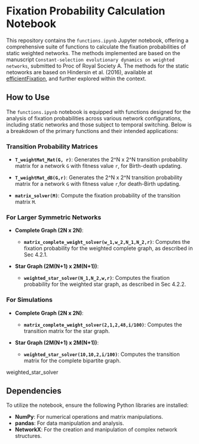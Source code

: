 
# Fixation Probability Calculation Notebook

This repository contains the `functions.ipynb` Jupyter notebook, offering a comprehensive suite of functions to calculate the fixation probabilities of static weighted networks. The methods implemented are based on the manuscript `Constant-selection evolutionary dynamics on weighted networks`, submitted to Proc of Royal Society A. The methods for the static netoworks are based on Hindersin et al. (2016), available at [efficientFixation](https://github.com/hindersin/efficientFixation), and further explored within the context.
## How to Use

The `functions.ipynb` notebook is equipped with functions designed for the analysis of fixation probabilities across various network configurations, including static networks and those subject to temporal switching. Below is a breakdown of the primary functions and their intended applications:

### Transition Probability Matrices

- **`T_weightMat_Mat(G, r)`**: Generates the 2^N x 2^N transition probability matrix for a network `G` with fitness value `r`, for Birth-death updating.

- **`T_weightMat_dB(G,r)`**: Generates the 2^N x 2^N transition probability matrix for a network `G` with fitness value `r`,for death-Birth updating.

- **`matrix_solver(M)`**: Compute the fixation probability of the transition matrix `M`.


### For Larger Symmetric Networks

- **Complete Graph  (2N x 2N)**: 
  - **`matrix_complete_weight_solver(w_1,w_2,N_1,N_2,r)`**: Computes the fixation probability for the weighted complete graph, as described in Sec 4.2.1.


- **Star Graph  (2M(N+1) x 2M(N+1))**:
  - **`weighted_star_solver(N_1,N_2,w,r)`**:  Computes the fixation probability for the weighted star graph, as described in Sec 4.2.2.


### For Simulations

- **Complete Graph  (2N x 2N)**: 
  - **`matrix_complete_weight_solver(2,1,2,48,i/100)`**: Computes the transition matrix for the star graph.


- **Star Graph  (2M(N+1) x 2M(N+1))**:
  - **`weighted_star_solver(10,10,2,i/100)`**:  Computes the transition matrix for the complete bipartite graph.

weighted_star_solver
## Dependencies

To utilize the notebook, ensure the following Python libraries are installed:

- **NumPy**: For numerical operations and matrix manipulations.
- **pandas**: For data manipulation and analysis.
- **NetworkX**: For the creation and manipulation of complex network structures.




